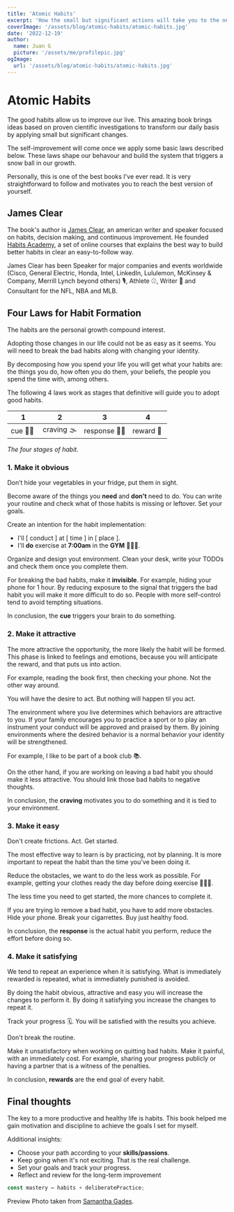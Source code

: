 ```yaml
---
title: 'Atomic Habits'
excerpt: 'How the small but significant actions will take you to the next level'
coverImage: '/assets/blog/atomic-habits/atomic-habits.jpg'
date: '2022-12-19'
author:
  name: Juan G
  picture: '/assets/me/profilepic.jpg'
ogImage:
  url: '/assets/blog/atomic-habits/atomic-habits.jpg'
---
```


# Atomic Habits

The good habits allow us to improve our live. This amazing book brings ideas based on proven cientific investigations to transform our daily basis by applying small but significant changes.

The self-improvement will come once we apply some basic laws described below. These laws shape our behavour and build the system that triggers a snow ball in our growth.

Personally, this is one of the best books I've ever read. It is very straightforward to follow and motivates you to reach the best version of yourself.

## James Clear

The book's author is [James Clear](https://jamesclear.com/about), an american writer and speaker focused on habits, decision making, and continuous improvement. He founded [Habits Academy](https://jamesclear.com/courses#:~:text=The%20Habits%20Academy%20is%20the,easy%2Dto%2Dfollow%20format.), a set of online courses that explains the best way to build better habits in clear an easy-to-follow way.

James Clear has been Speaker for major companies and events worldwide (Cisco, General Electric, Honda, Intel, LinkedIn, Lululemon, McKinsey & Company, Merrill Lynch beyond others) 🎙, Athlete ⚾️, Writer 📝 and Consultant for the NFL, NBA and MLB.

## Four Laws for Habit Formation

The habits are the personal growth compound interest.

Adopting those changes in our life could not be as easy as it seems. You will need to break the bad habits along with changing your identity.

By decomposing how you spend your life you will get what your habits are: the things you do, how often you do them, your beliefs, the people you spend the time with, among others.

The following 4 laws work as stages that definitive will guide you to adopt good habits.

| 1       | 2         | 3           | 4          |
| ------- | --------- | ----------- | ---------- |
| cue 🧏🏻  | craving 🌫 | response 👷🏼 | reward 🏅  |

_The four stages of habit._

### 1. Make it obvious

Don’t hide your vegetables in your fridge, put them in sight.

Become aware of the things you **need** and **don't** need to do. You can write your routine and check what of those habits is missing or leftover. Set your goals.

Create an intention for the habit implementation:

- I'll [ conduct ] at [ time ] in [ place ].
- I'll **do** exercise at **7:00am** in the **GYM** 🏋🏻‍♂️.

Organize and design yout environment. Clean your desk, write your TODOs and check them once you complete them.

For breaking the bad habits, make it **invisible**. For example, hiding your phone for 1 hour. By reducing exposure to the signal that triggers the bad habit you will make it more difficult to do so. People with more self-control tend to avoid tempting situations.

In conclusion, the **cue** triggers your brain to do something.

### 2. Make it attractive

The more attractive the opportunity, the more likely the habit will be formed. This phase is linked to feelings and emotions, because you will anticipate the reward, and that puts us into action.

For example, reading the book first, then checking your phone. Not the other way around.

You will have the desire to act. But nothing will happen til you act.

The environment where you live determines which behaviors are attractive to you. If your family encourages you to practice a sport or to play an instrument your conduct will be approved and praised by them. By joining environments where the desired behavior is a normal behavior your identity will be strengthened.

For example, I like to be part of a book club 📚.

On the other hand, if you are working on leaving a bad habit you should make it less attractive. You should link those bad habits to negative thoughts.

In conclusion, the **craving** motivates you to do something and it is tied to your environment.

### 3. Make it easy

Don't create frictions. Act. Get started.

The most effective way to learn is by practicing, not by planning. It is more important to repeat the habit than the time you've been doing it.

Reduce the obstacles, we want to do the less work as possible. For example, getting your clothes ready the day before doing exercise 🏃🏻‍♂️.

The less time you need to get started, the more chances to complete it.

If you are trying lo remove a bad habit, you have to add more obstacles.
Hide your phone. Break your cigarrettes. Buy just healthy food.

In conclusion, the **response** is the actual habit you perform, reduce the effort before doing so.

### 4. Make it satisfying

We tend to repeat an experience when it is satisfying. What is immediately rewarded is repeated, what is immediately punished is avoided.

By doing the habit obvious, attractive and easy you will increase the changes to perform it. By doing it satisfying you increase the changes to repeat it.

Track your progress 🗓. You will be satisfied with the results you achieve.

Don't break the routine.

Make it unsatisfactory when working on quitting bad habits. Make it painful, with an immediately cost. For example, sharing your progress publicly or having a partner that is a witness of the penalties.

In conclusion, **rewards** are the end goal of every habit.

## Final thoughts

The key to a more productive and healthy life is habits. This book helped me gain motivation and discipline to achieve the goals I set for myself.

Additional insights:

- Choose your path according to your **skills/passions**.
- Keep going when it's not exciting. That is the real challenge.
- Set your goals and track your progress.
- Reflect and review for the long-term improvement

```js
const mastery = habits + deliberatePractice;
```

Preview Photo taken from [Samantha Gades](https://unsplash.com/@srosinger3997?utm_source=unsplash&utm_medium=referral&utm_content=creditCopyText).
